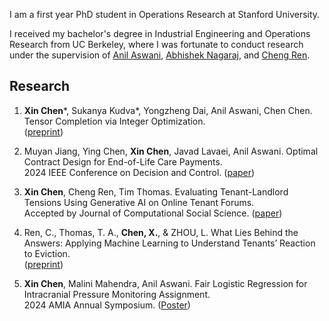 I am a first year PhD student in Operations Research at Stanford University. 

I received my bachelor's degree in Industrial Engineering and Operations Research from UC Berkeley, where I was fortunate to conduct research under the supervision of [Anil Aswani](https://vcresearch.berkeley.edu/faculty/anil-aswani), [Abhishek Nagaraj](https://www.abhishekn.com), and [Cheng Ren](https://www.albany.edu/ssw/faculty/cheng-ren).

## Research
1. **Xin Chen**\*, Sukanya Kudva\*, Yongzheng Dai, Anil Aswani, Chen Chen. Tensor Completion via Integer Optimization. \
([preprint](https://arxiv.org/abs/2402.05141))

2. Muyan Jiang, Ying Chen, **Xin Chen**, Javad Lavaei, Anil Aswani. Optimal Contract Design for End-of-Life Care Payments. \
2024 IEEE Conference on Decision and Control. ([paper](https://arxiv.org/abs/2403.15099))
  
3. **Xin Chen**, Cheng Ren, Tim Thomas. Evaluating Tenant-Landlord Tensions Using Generative AI on Online Tenant Forums. \
Accepted by Journal of Computational Social Science. ([paper](https://arxiv.org/abs/2404.11681))

4. Ren, C., Thomas, T. A., **Chen, X.**, & ZHOU, L. What Lies Behind the Answers: Applying Machine Learning to Understand Tenants’ Reaction to Eviction.  \
([preprint](https://doi.org/10.31219/osf.io/uscxh_v1))

5. **Xin Chen**, Malini Mahendra, Anil Aswani. Fair Logistic Regression for Intracranial Pressure Monitoring Assignment.\
2024 AMIA Annual Symposium. ([Poster](https://knowledge.amia.org/A2024/indexes))
